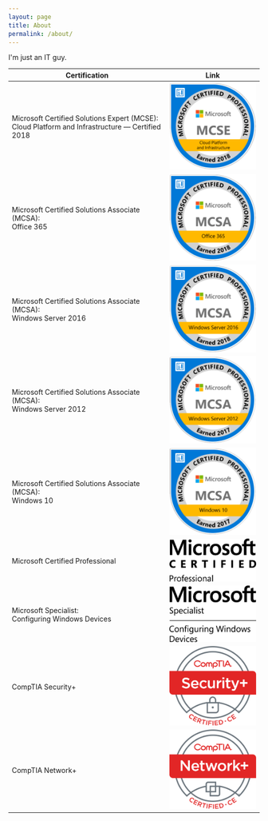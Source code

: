 ```yaml
---
layout: page
title: About
permalink: /about/
---
```


I'm just an IT guy.

|Certification| Link |
|--|--|
| Microsoft Certified Solutions Expert (MCSE): <br> Cloud Platform and Infrastructure — Certified 2018 | <a href="https://www.youracclaim.com/badges/6b464c61-8661-4c5f-a53e-ebbd326030d1/public_url" target="_blank"><img src="/assets/certs/mcse-cloud-platform-and-infrastructure-certified-2018.png" alt="drawing" style="width: 175px;"/></a> |
| Microsoft Certified Solutions Associate (MCSA): <br> Office 365 | <a href="https://www.youracclaim.com/badges/dfce26d6-578e-42a1-ad57-cfb12e82e756/public_url" target="_blank"><img src="/assets/certs/mcsa-office-365-certified-2018.png" alt="drawing" style="width: 175px;"/></a> |
| Microsoft Certified Solutions Associate (MCSA): <br> Windows Server 2016 | <a href="https://www.youracclaim.com/badges/c0afbe5b-23e6-494a-a431-88556961737d/public_url" target="_blank"><img src="/assets/certs/mcsa-windows-server-2016-certified-2018.png" alt="drawing" style="width: 175px;"/></a> |
| Microsoft Certified Solutions Associate (MCSA): <br> Windows Server 2012 | <a href="https://www.youracclaim.com/badges/312b47cf-9d28-4a1a-a85b-a0c5f121e4d1/public_url" target="_blank"><img src="/assets/certs/mcsa-windows-server-2012-certified-2017.png" alt="drawing" style="width: 175px;"/></a> |
| Microsoft Certified Solutions Associate (MCSA): <br> Windows 10 | <a href="https://www.youracclaim.com/badges/cce1f333-6f85-4ad0-baef-1a4a70c0a07b/public_url" target="_blank"><img src="/assets/certs/mcsa-windows-10-certified-2017.png" alt="drawing" style="width: 175px;"/></a> |
| Microsoft Certified Professional | <a href="http://www.mycertprofile.com/Profile/1802490701" target="_blank"><img src="/assets/certs/MS_Cert_Professional_logo_Blk_rgb.png" alt="drawing" style="width: 200px;"/></a> |
| Microsoft Specialist: <br> Configuring Windows Devices | <a href="http://www.mycertprofile.com/Profile/1802490701" target="_blank"><img src="/assets/certs/Spec-ConfigWinDev-logo-Blk.png" alt="drawing" style="width: 200px;"/></a> |
| CompTIA Security+ | <a href="https://www.certmetrics.com/comptia/public/verification.aspx?code=0ZXVG42NEDBE1LCJ" target="_blank"><img src="/assets/certs/SecurityPlus-Logo-Certified-CE.png" alt="drawing" style="width: 175px;"/></a> |
| CompTIA Network+ | <a href="https://www.certmetrics.com/comptia/public/verification.aspx?code=HW785NL8SV5PV19M" target="_blank"><img src="/assets/certs/NetworkPlus-Logo-Certified-CE.png" alt="drawing" style="width: 175px;"/></a> |